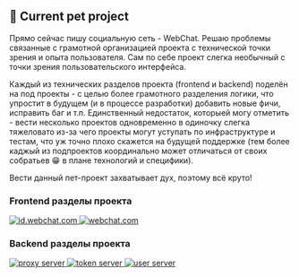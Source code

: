<section>

  <h1>🚀 Current pet project</h1>

  <p>
    Прямо сейчас пишу социальную сеть - WebChat. Решаю проблемы связанные с грамотной организацией проекта с технической точки зрения и опыта пользователя. Сам по себе проект слегка необычный с точки зрения пользовательского интерфейса.
  </p>
  <p>
    Каждый из технических разделов проекта (frontend и backend) поделён на под проекты - с целью более грамотного разделения логики, что упростит в будущем (и в процессе разработки) добавить новые фичи, исправить баг и т.п. Единственный недостаток, которыей могу отметить - вести несколько проектов одновременно в одиночку слегка тяжеловато из-за чего проекты могут уступать по инфраструктуре и тестам, что уж точно плохо скажется на будущей поддержке (тем более каджый из подпроектов координально может отличаться от своих собратьев 😁 в плане технологий и специфики).
  </p>
  <p>
    Вести данный пет-проект захватывает дух, поэтому всё круто!
  </p>

  <h3>Frontend разделы проекта</h3>

  <a href="https://github.com/WebChat-team/id.webchat.com">
    <img
      src="https://github-readme-stats.vercel.app/api/pin/?username=WebChat-team&repo=id.webchat.com&theme=dark"
      alt="id.webchat.com"
    />
  </a>
  <a href="https://github.com/WebChat-team/webchat.com">
    <img
      src="https://github-readme-stats.vercel.app/api/pin/?username=WebChat-team&repo=webchat.com&theme=dark"
      alt="webchat.com"
    />
  </a>

  <h3>Backend разделы проекта</h3>

  <a href="https://github.com/WebChat-team/proxy_server">
    <img
      src="https://github-readme-stats.vercel.app/api/pin/?username=WebChat-team&repo=proxy_server&theme=dark"
      alt="proxy server"
    />
  </a>
  <a href="https://github.com/WebChat-team/token_server">
    <img
      src="https://github-readme-stats.vercel.app/api/pin/?username=WebChat-team&repo=token_server&theme=dark"
      alt="token server"
    />
  </a>
  <a href="https://github.com/WebChat-team/user_server">
    <img
      src="https://github-readme-stats.vercel.app/api/pin/?username=WebChat-team&repo=user_server&theme=dark"
      alt="user server"
    />
  </a>

</section>